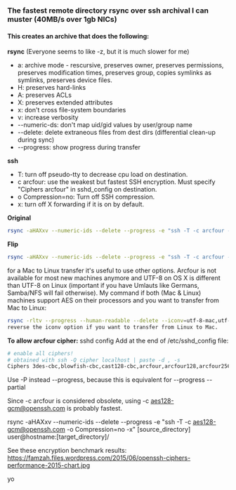 ### The fastest remote directory rsync over ssh archival I can muster (40MB/s over 1gb NICs)

#### This creates an archive that does the following:

**rsync**
(Everyone seems to like -z, but it is much slower for me)

- a: archive mode - rescursive, preserves owner, preserves permissions, preserves modification times, preserves group, copies symlinks as symlinks, preserves device files.
- H: preserves hard-links
- A: preserves ACLs
- X: preserves extended attributes
- x: don't cross file-system boundaries
- v: increase verbosity
- --numeric-ds: don't map uid/gid values by user/group name
- --delete: delete extraneous files from dest dirs (differential clean-up during sync)
- --progress: show progress during transfer

**ssh**
- T: turn off pseudo-tty to decrease cpu load on destination.
- c arcfour: use the weakest but fastest SSH encryption. Must specify "Ciphers arcfour" in sshd_config on destination.
- o Compression=no: Turn off SSH compression.
- x: turn off X forwarding if it is on by default.

**Original**

```sh
rsync -aHAXxv --numeric-ids --delete --progress -e "ssh -T -c arcfour -o Compression=no -x" user@<source>:<source_dir> <dest_dir>
```


**Flip** 

```sh
rsync -aHAXxv --numeric-ids --delete --progress -e "ssh -T -c arcfour -o Compression=no -x" [source_dir] [dest_host:/dest_dir]
```

for a Mac to Linux transfer it's useful to use other options. Arcfour is not available for most new machines anymore and UTF-8 on OS X is different than UTF-8 on Linux (important if you have Umlauts like Germans, Samba/NFS will fail otherwise). My command if both (Mac & Linux) machines support AES on their processors and you want to transfer from Mac to Linux:
```sh
rsync -rltv --progress --human-readable --delete --iconv=utf-8-mac,utf-8 -e 'ssh -T -c aes128-gcm@openssh.com -o Compression=no -x' <local_mac_source> <remote_linux_dest>
reverse the iconv option if you want to transfer from Linux to Mac.
```

**To allow arcfour cipher:**
sshd config
Add at the end of /etc/sshd_config file:

```sh
# enable all ciphers!
# obtained with ssh -Q cipher localhost | paste -d , -s
Ciphers 3des-cbc,blowfish-cbc,cast128-cbc,arcfour,arcfour128,arcfour256,aes128-cbc,aes192-cbc,aes256-cbc,rijndael-cbc@lysator.liu.se,aes128-ctr,aes192-ctr,aes256-ctr,aes128-gcm@openssh.com,aes256-gcm@openssh.com,chacha20-poly1305@openssh.com
```

Use -P instead --progress, because this is equivalent for --progress --partial




Since -c arcfour is considered obsolete, using -c aes128-gcm@openssh.com is probably fastest.

rsync -aHAXxv --numeric-ids --delete --progress -e "ssh -T -c aes128-gcm@openssh.com -o Compression=no -x" [source_directory] user@hostname:[target_directory]/

See these encryption benchmark results: https://famzah.files.wordpress.com/2015/06/openssh-ciphers-performance-2015-chart.jpg

yo
